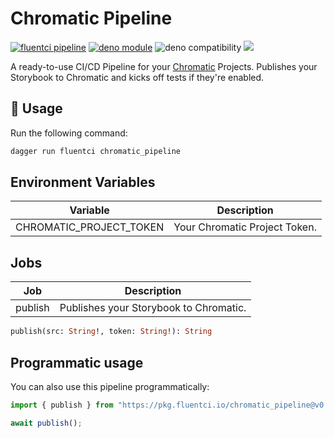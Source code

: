 # Chromatic Pipeline

[![fluentci pipeline](https://img.shields.io/badge/dynamic/json?label=pkg.fluentci.io&labelColor=%23000&color=%23460cf1&url=https%3A%2F%2Fapi.fluentci.io%2Fv1%2Fpipeline%2Fchromatic_pipeline&query=%24.version)](https://pkg.fluentci.io/chromatic_pipeline)
[![deno module](https://shield.deno.dev/x/chromatic_pipeline)](https://deno.land/x/chromatic_pipeline)
![deno compatibility](https://shield.deno.dev/deno/^1.37)
[![](https://img.shields.io/codecov/c/gh/fluent-ci-templates/chromatic-pipeline)](https://codecov.io/gh/fluent-ci-templates/chromatic-pipeline)

A ready-to-use CI/CD Pipeline for your [Chromatic](https://chromatic.com/) Projects. Publishes your Storybook to Chromatic and kicks off tests if they're enabled.

## 🚀 Usage

Run the following command:

```bash
dagger run fluentci chromatic_pipeline
```

## Environment Variables

| Variable                | Description                   |
|-------------------------|-------------------------------|
| CHROMATIC_PROJECT_TOKEN | Your Chromatic Project Token. |

## Jobs

| Job     | Description                            |
|---------|----------------------------------------|
| publish | Publishes your Storybook to Chromatic. |

```graphql
publish(src: String!, token: String!): String
```

## Programmatic usage

You can also use this pipeline programmatically:

```typescript
import { publish } from "https://pkg.fluentci.io/chromatic_pipeline@v0.6.0/mod.ts";

await publish();

```

